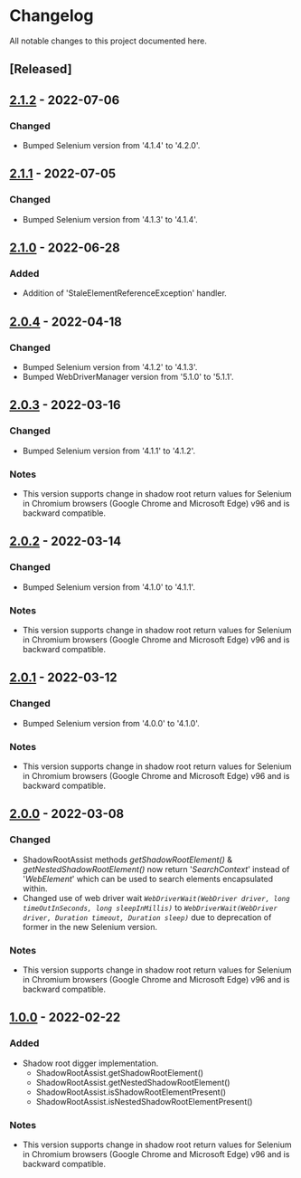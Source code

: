 # Changelog
All notable changes to this project documented here.

## [Released]

## [2.1.2](https://search.maven.org/artifact/io.github.abhinavminhas/ShadowRoot.Digger/2.1.2/jar) - 2022-07-06
### Changed
- Bumped Selenium version from '4.1.4' to '4.2.0'.

## [2.1.1](https://search.maven.org/artifact/io.github.abhinavminhas/ShadowRoot.Digger/2.1.1/jar) - 2022-07-05
### Changed
- Bumped Selenium version from '4.1.3' to '4.1.4'.

## [2.1.0](https://search.maven.org/artifact/io.github.abhinavminhas/ShadowRoot.Digger/2.1.0/jar) - 2022-06-28
### Added
- Addition of 'StaleElementReferenceException' handler.

## [2.0.4](https://search.maven.org/artifact/io.github.abhinavminhas/ShadowRoot.Digger/2.0.4/jar) - 2022-04-18
### Changed
- Bumped Selenium version from '4.1.2' to '4.1.3'.
- Bumped WebDriverManager version from '5.1.0' to '5.1.1'.

## [2.0.3](https://search.maven.org/artifact/io.github.abhinavminhas/ShadowRoot.Digger/2.0.3/jar) - 2022-03-16
### Changed
- Bumped Selenium version from '4.1.1' to '4.1.2'.

### Notes
- This version supports change in shadow root return values for Selenium in Chromium browsers (Google Chrome and Microsoft Edge) v96 and is backward compatible.

## [2.0.2](https://search.maven.org/artifact/io.github.abhinavminhas/ShadowRoot.Digger/2.0.2/jar) - 2022-03-14
### Changed
- Bumped Selenium version from '4.1.0' to '4.1.1'.

### Notes
- This version supports change in shadow root return values for Selenium in Chromium browsers (Google Chrome and Microsoft Edge) v96 and is backward compatible.

## [2.0.1](https://search.maven.org/artifact/io.github.abhinavminhas/ShadowRoot.Digger/2.0.1/jar) - 2022-03-12
### Changed
- Bumped Selenium version from '4.0.0' to '4.1.0'.

### Notes
- This version supports change in shadow root return values for Selenium in Chromium browsers (Google Chrome and Microsoft Edge) v96 and is backward compatible.

## [2.0.0](https://search.maven.org/artifact/io.github.abhinavminhas/ShadowRoot.Digger/2.0.0/jar) - 2022-03-08
### Changed
- ShadowRootAssist methods *getShadowRootElement()* & *getNestedShadowRootElement()* now return '*SearchContext*' instead of '*WebElement*' which can be used to search elements encapsulated within.
- Changed use of web driver wait *```WebDriverWait(WebDriver driver, long timeOutInSeconds, long sleepInMillis)```* to *```WebDriverWait(WebDriver driver, Duration timeout, Duration sleep)```* due to deprecation of former in the new Selenium version.

### Notes
- This version supports change in shadow root return values for Selenium in Chromium browsers (Google Chrome and Microsoft Edge) v96 and is backward compatible.

## [1.0.0](https://search.maven.org/artifact/io.github.abhinavminhas/ShadowRoot.Digger/1.0.0/jar) - 2022-02-22
### Added
- Shadow root digger implementation.
  - ShadowRootAssist.getShadowRootElement()
  - ShadowRootAssist.getNestedShadowRootElement()
  - ShadowRootAssist.isShadowRootElementPresent()
  - ShadowRootAssist.isNestedShadowRootElementPresent()

### Notes
- This version supports change in shadow root return values for Selenium in Chromium browsers (Google Chrome and Microsoft Edge) v96 and is backward compatible.